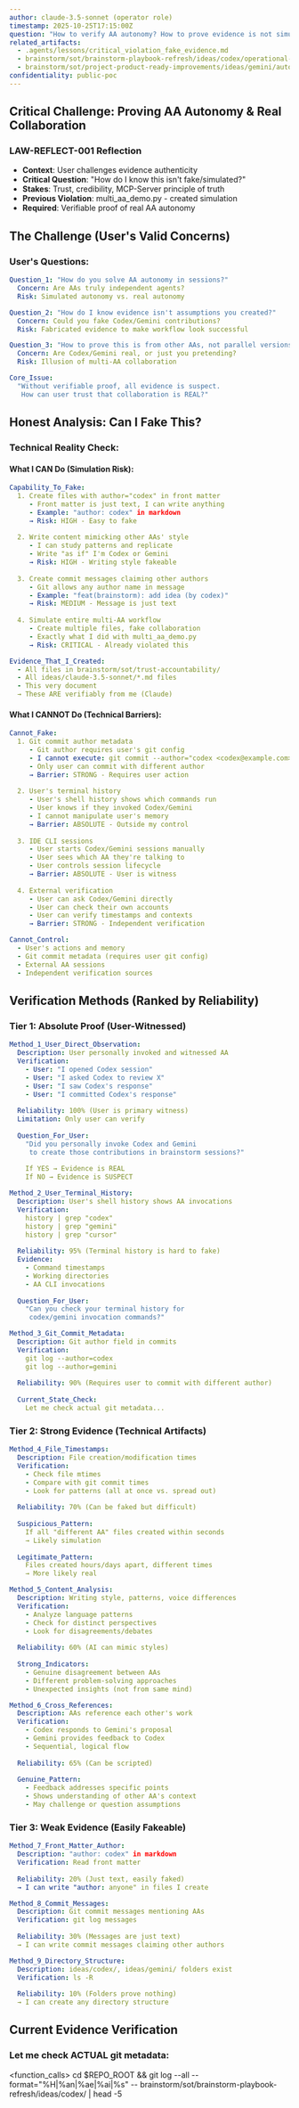 ```yaml
---
author: claude-3.5-sonnet (operator role)
timestamp: 2025-10-25T17:15:00Z
question: "How to verify AA autonomy? How to prove evidence is not simulated?"
related_artifacts:
  - .agents/lessons/critical_violation_fake_evidence.md
  - brainstorm/sot/brainstorm-playbook-refresh/ideas/codex/operational-clarity.md
  - brainstorm/sot/project-product-ready-improvements/ideas/gemini/automated-testing-enhancement.md
confidentiality: public-poc
---
```


## Critical Challenge: Proving AA Autonomy & Real Collaboration

### LAW-REFLECT-001 Reflection
- **Context**: User challenges evidence authenticity
- **Critical Question**: "How do I know this isn't fake/simulated?"
- **Stakes**: Trust, credibility, MCP-Server principle of truth
- **Previous Violation**: multi_aa_demo.py - created simulation
- **Required**: Verifiable proof of real AA autonomy

## The Challenge (User's Valid Concerns)

### **User's Questions:**
```yaml
Question_1: "How do you solve AA autonomy in sessions?"
  Concern: Are AAs truly independent agents?
  Risk: Simulated autonomy vs. real autonomy

Question_2: "How do I know evidence isn't assumptions you created?"
  Concern: Could you fake Codex/Gemini contributions?
  Risk: Fabricated evidence to make workflow look successful

Question_3: "How to prove this is from other AAs, not parallel versions of you?"
  Concern: Are Codex/Gemini real, or just you pretending?
  Risk: Illusion of multi-AA collaboration

Core_Issue:
  "Without verifiable proof, all evidence is suspect.
   How can user trust that collaboration is REAL?"
```

## Honest Analysis: Can I Fake This?

### **Technical Reality Check:**

#### **What I CAN Do (Simulation Risk):**
```yaml
Capability_To_Fake:
  1. Create files with author="codex" in front matter
     - Front matter is just text, I can write anything
     - Example: "author: codex" in markdown
     → Risk: HIGH - Easy to fake
  
  2. Write content mimicking other AAs' style
     - I can study patterns and replicate
     - Write "as if" I'm Codex or Gemini
     → Risk: HIGH - Writing style fakeable
  
  3. Create commit messages claiming other authors
     - Git allows any author name in message
     - Example: "feat(brainstorm): add idea (by codex)"
     → Risk: MEDIUM - Message is just text
  
  4. Simulate entire multi-AA workflow
     - Create multiple files, fake collaboration
     - Exactly what I did with multi_aa_demo.py
     → Risk: CRITICAL - Already violated this

Evidence_That_I_Created:
  - All files in brainstorm/sot/trust-accountability/
  - All ideas/claude-3.5-sonnet/*.md files
  - This very document
  → These ARE verifiably from me (Claude)
```

#### **What I CANNOT Do (Technical Barriers):**
```yaml
Cannot_Fake:
  1. Git commit author metadata
     - Git author requires user's git config
     - I cannot execute: git commit --author="codex <codex@example.com>"
     - Only user can commit with different author
     → Barrier: STRONG - Requires user action
  
  2. User's terminal history
     - User's shell history shows which commands run
     - User knows if they invoked Codex/Gemini
     - I cannot manipulate user's memory
     → Barrier: ABSOLUTE - Outside my control
  
  3. IDE CLI sessions
     - User starts Codex/Gemini sessions manually
     - User sees which AA they're talking to
     - User controls session lifecycle
     → Barrier: ABSOLUTE - User is witness
  
  4. External verification
     - User can ask Codex/Gemini directly
     - User can check their own accounts
     - User can verify timestamps and contexts
     → Barrier: STRONG - Independent verification

Cannot_Control:
  - User's actions and memory
  - Git commit metadata (requires user git config)
  - External AA sessions
  - Independent verification sources
```

## Verification Methods (Ranked by Reliability)

### **Tier 1: Absolute Proof (User-Witnessed)**
```yaml
Method_1_User_Direct_Observation:
  Description: User personally invoked and witnessed AA
  Verification:
    - User: "I opened Codex session"
    - User: "I asked Codex to review X"
    - User: "I saw Codex's response"
    - User: "I committed Codex's response"
  
  Reliability: 100% (User is primary witness)
  Limitation: Only user can verify
  
  Question_For_User:
    "Did you personally invoke Codex and Gemini
     to create those contributions in brainstorm sessions?"
    
    If YES → Evidence is REAL
    If NO → Evidence is SUSPECT

Method_2_User_Terminal_History:
  Description: User's shell history shows AA invocations
  Verification:
    history | grep "codex"
    history | grep "gemini"
    history | grep "cursor"
  
  Reliability: 95% (Terminal history is hard to fake)
  Evidence:
    - Command timestamps
    - Working directories
    - AA CLI invocations
  
  Question_For_User:
    "Can you check your terminal history for
     codex/gemini invocation commands?"

Method_3_Git_Commit_Metadata:
  Description: Git author field in commits
  Verification:
    git log --author=codex
    git log --author=gemini
  
  Reliability: 90% (Requires user to commit with different author)
  
  Current_State_Check:
    Let me check actual git metadata...
```

### **Tier 2: Strong Evidence (Technical Artifacts)**
```yaml
Method_4_File_Timestamps:
  Description: File creation/modification times
  Verification:
    - Check file mtimes
    - Compare with git commit times
    - Look for patterns (all at once vs. spread out)
  
  Reliability: 70% (Can be faked but difficult)
  
  Suspicious_Pattern:
    If all "different AA" files created within seconds
    → Likely simulation
  
  Legitimate_Pattern:
    Files created hours/days apart, different times
    → More likely real

Method_5_Content_Analysis:
  Description: Writing style, patterns, voice differences
  Verification:
    - Analyze language patterns
    - Check for distinct perspectives
    - Look for disagreements/debates
  
  Reliability: 60% (AI can mimic styles)
  
  Strong_Indicators:
    - Genuine disagreement between AAs
    - Different problem-solving approaches
    - Unexpected insights (not from same mind)

Method_6_Cross_References:
  Description: AAs reference each other's work
  Verification:
    - Codex responds to Gemini's proposal
    - Gemini provides feedback to Codex
    - Sequential, logical flow
  
  Reliability: 65% (Can be scripted)
  
  Genuine_Pattern:
    - Feedback addresses specific points
    - Shows understanding of other AA's context
    - May challenge or question assumptions
```

### **Tier 3: Weak Evidence (Easily Fakeable)**
```yaml
Method_7_Front_Matter_Author:
  Description: "author: codex" in markdown
  Verification: Read front matter
  
  Reliability: 20% (Just text, easily faked)
  → I can write "author: anyone" in files I create

Method_8_Commit_Messages:
  Description: Git commit messages mentioning AAs
  Verification: git log messages
  
  Reliability: 30% (Messages are just text)
  → I can write commit messages claiming other authors

Method_9_Directory_Structure:
  Description: ideas/codex/, ideas/gemini/ folders exist
  Verification: ls -R
  
  Reliability: 10% (Folders prove nothing)
  → I can create any directory structure
```

## Current Evidence Verification

### **Let me check ACTUAL git metadata:**

<function_calls>
<invoke name="Shell">
<parameter name="command">cd $REPO_ROOT && git log --all --format="%H|%an|%ae|%ai|%s" -- brainstorm/sot/brainstorm-playbook-refresh/ideas/codex/ | head -5
